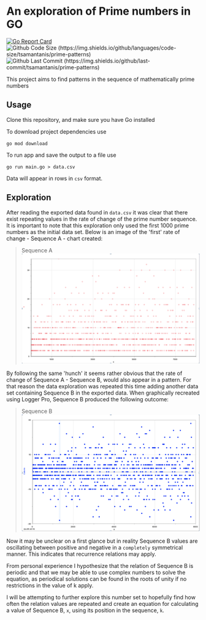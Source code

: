 # An exploration of Prime numbers in GO

[![Go Report Card](https://goreportcard.com/badge/github.com/tsamantanis/prime-patterns)](https://goreportcard.com/report/github.com/tsamantanis/prime-patterns)
![Github Code Size (https://img.shields.io/github/languages/code-size/tsamantanis/prime-patterns)](https://img.shields.io/github/languages/code-size/tsamantanis/prime-patterns)
![Github Last Commit (https://img.shields.io/github/last-commit/tsamantanis/prime-patterns)](https://img.shields.io/github/last-commit/tsamantanis/prime-patterns)

This project aims to find patterns in the sequence of mathematically prime numbers

## Usage

Clone this repository, and make sure you have Go installed

To download project dependencies use
```
go mod download
```

To run app and save the output to a file use
```
go run main.go > data.csv
```

Data will appear in rows in `csv` format.

## Exploration

After reading the exported data found in `data.csv` it was clear that there exist repeating values in the rate of change of the prime number sequence. It is important to note that this exploration only used the first 1000 prime numbers as the initial data set. Below is an image of the 'first' rate of change - Sequence A - chart created:

> Sequence A
![Prime Sequence A](./Prime_Sequence_A.png)

By following the same 'hunch' it seems rather obvious that the rate of change of Sequence A - Sequence B, would also appear in a pattern. For that reason the data exploration was repeated this time adding another data set containing Sequence B in the exported data. When graphically recreated using Logger Pro, Sequence B produced the following outcome: 

> Sequence B
![Prime Sequence B](./Prime_Sequence_B.png)

Now it may be unclear on a first glance but in reality Sequence B values are oscillating between positive and negative in a `completely` symmetrical manner. This indicates that recurrence relations may apply. 

From personal experience I hypothesize that the relation of Sequence B is periodic and that we may be able to use complex numbers to solve the equation, as periodical solutions can be found in the roots of unity if no restrictions in the value of k apply.

I will be attempting to further explore this number set to hopefully find how often the relation values are repeated and create an equation for calculating a value of Sequence B, `x`, using its position in the sequence, `k`.